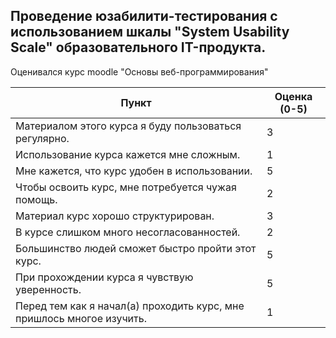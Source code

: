 **Проведение юзабилити-тестирования с
использованием шкалы "System Usability Scale"
образовательного IT-продукта.**
-
Оценивался курс moodle "Основы веб-программирования"

|Пункт                                                            | Оценка (0-5)
|-----------------------------|------------|
|Материалом этого курса я буду пользоваться регулярно. | 3
|Использование курса кажется мне сложным.   | 1
|Мне кажется, что курс удобен в использовании. | 5
|Чтобы освоить курс, мне потребуется чужая помощь. | 2
|Материал курс хорошо структурирован. | 3
|В курсе слишком много несогласованностей. | 2
|Большинство людей сможет быстро пройти этот курс. | 5
|При прохождении курса я чувствую уверенность. | 5
|Перед тем как я начал(а) проходить курс, мне пришлось многое изучить. | 1
